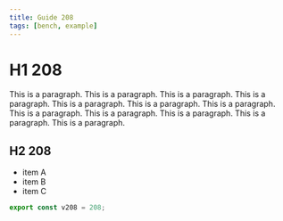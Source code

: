 ```yaml
---
title: Guide 208
tags: [bench, example]
---
```


# H1 208

This is a paragraph. This is a paragraph. This is a paragraph. This is a paragraph. This is a paragraph. This is a paragraph. This is a paragraph. This is a paragraph. This is a paragraph. This is a paragraph. This is a paragraph. This is a paragraph. 

## H2 208

- item A
- item B
- item C

```ts
export const v208 = 208;
```